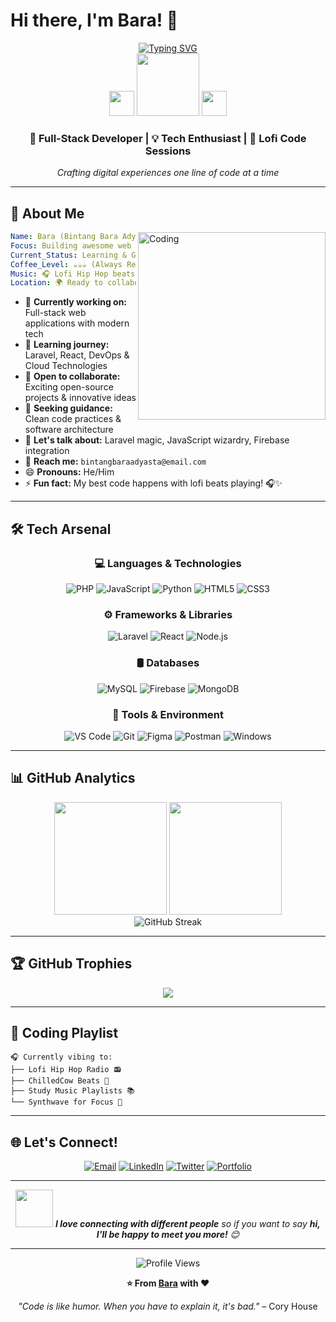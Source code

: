# Hi there, I'm Bara! 👋
<div align="center">
  <a href="https://github.com/barastrong">
    <img src="https://readme-typing-svg.demolab.com?font=Fira+Code&weight=600&size=25&pause=1000&color=FF2D20¢er=true&vCenter=true&width=500&lines=Hi+there%2C+I'm+Bara!+%F0%9F%91%8B;A+Full-Stack+Developer+%F0%9F%9A%80;A+Tech+Enthusiast+%F0%9F%92%A1;Let's+build+something+awesome!+%E2%9C%A8" alt="Typing SVG" />
  </a>
</div>

<div align="center">
  <img src="https://media.giphy.com/media/hvRJCLFzcasrR4ia7z/giphy.gif" width="40px" />
  <img src="https://media.giphy.com/media/M9gbBd9nbDrOTu1Mqx/giphy.gif" width="100" />
  <img src="https://media.giphy.com/media/hvRJCLFzcasrR4ia7z/giphy.gif" width="40px" />
</div>

<div align="center">
  <h3>🚀 Full-Stack Developer | 💡 Tech Enthusiast | 🎵 Lofi Code Sessions</h3>
  <p><em>Crafting digital experiences one line of code at a time</em></p>
</div>

---

## 🌟 About Me

<img align="right" alt="Coding" width="300" src="https://media.giphy.com/media/qgQUggAC3Pfv687qPC/giphy.gif">

```yaml
Name: Bara (Bintang Bara Adyasta)
Focus: Building awesome web applications
Current_Status: Learning & Growing
Coffee_Level: ☕☕☕ (Always Ready!)
Music: 🎧 Lofi Hip Hop beats
Location: 🌍 Ready to collaborate globally
```

- 🔭 **Currently working on:** Full-stack web applications with modern tech
- 🌱 **Learning journey:** Laravel, React, DevOps & Cloud Technologies  
- 👥 **Open to collaborate:** Exciting open-source projects & innovative ideas
- 🎯 **Seeking guidance:** Clean code practices & software architecture
- 💬 **Let's talk about:** Laravel magic, JavaScript wizardry, Firebase integration
- 📧 **Reach me:** `bintangbaraadyasta@email.com`
- 😄 **Pronouns:** He/Him
- ⚡ **Fun fact:** My best code happens with lofi beats playing! 🎧✨

---

## 🛠️ Tech Arsenal

<div align="center">

### 💻 Languages & Technologies
![PHP](https://img.shields.io/badge/PHP-777BB4?style=for-the-badge&logo=php&logoColor=white)
![JavaScript](https://img.shields.io/badge/JavaScript-F7DF1E?style=for-the-badge&logo=javascript&logoColor=black)
![Python](https://img.shields.io/badge/Python-3776AB?style=for-the-badge&logo=python&logoColor=white)
![HTML5](https://img.shields.io/badge/HTML5-E34F26?style=for-the-badge&logo=html5&logoColor=white)
![CSS3](https://img.shields.io/badge/CSS3-1572B6?style=for-the-badge&logo=css3&logoColor=white)

### ⚙️ Frameworks & Libraries
![Laravel](https://img.shields.io/badge/Laravel-FF2D20?style=for-the-badge&logo=laravel&logoColor=white)
![React](https://img.shields.io/badge/React-20232A?style=for-the-badge&logo=react&logoColor=61DAFB)
![Node.js](https://img.shields.io/badge/Node.js-43853D?style=for-the-badge&logo=node.js&logoColor=white)

### 🛢️ Databases
![MySQL](https://img.shields.io/badge/MySQL-00000F?style=for-the-badge&logo=mysql&logoColor=white)
![Firebase](https://img.shields.io/badge/Firebase-039BE5?style=for-the-badge&logo=Firebase&logoColor=white)
![MongoDB](https://img.shields.io/badge/MongoDB-4EA94B?style=for-the-badge&logo=mongodb&logoColor=white)

### 🔧 Tools & Environment
![VS Code](https://img.shields.io/badge/Visual_Studio_Code-0078D4?style=for-the-badge&logo=visual%20studio%20code&logoColor=white)
![Git](https://img.shields.io/badge/Git-F05032?style=for-the-badge&logo=git&logoColor=white)
![Figma](https://img.shields.io/badge/Figma-F24E1E?style=for-the-badge&logo=figma&logoColor=white)
![Postman](https://img.shields.io/badge/Postman-FF6C37?style=for-the-badge&logo=postman&logoColor=white)
![Windows](https://img.shields.io/badge/Windows-0078D6?style=for-the-badge&logo=windows&logoColor=white)

</div>

---

## 📊 GitHub Analytics

<div align="center">
  <img height="180em" src="https://github-readme-stats.vercel.app/api?username=barastrong&show_icons=true&theme=tokyonight&include_all_commits=true&count_private=true"/>
  <img height="180em" src="https://github-readme-stats.vercel.app/api/top-langs/?username=barastrong&layout=compact&langs_count=7&theme=tokyonight"/>
</div>

<div align="center">
  <img src="https://github-readme-streak-stats.herokuapp.com/?user=barastrong&theme=tokyonight" alt="GitHub Streak" />
</div>

---

## 🏆 GitHub Trophies
<div align="center">
  <img src="https://github-profile-trophy.vercel.app/?username=barastrong&theme=tokyonight&no-frame=false&no-bg=true&margin-w=4" />
</div>

---

## 🎵 Coding Playlist
```
🎧 Currently vibing to:
├── Lofi Hip Hop Radio 📻
├── ChilledCow Beats 🐄
├── Study Music Playlists 📚
└── Synthwave for Focus 🌊
```

---

## 🌐 Let's Connect!

<div align="center">

[![Email](https://img.shields.io/badge/Email-D14836?style=for-the-badge&logo=gmail&logoColor=white)](mailto:bintangbaraadyasta@email.com)
[![LinkedIn](https://img.shields.io/badge/LinkedIn-0077B5?style=for-the-badge&logo=linkedin&logoColor=white)](https://linkedin.com/in/yourprofile)
[![Twitter](https://img.shields.io/badge/Twitter-1DA1F2?style=for-the-badge&logo=twitter&logoColor=white)](https://twitter.com/yourhandle)
[![Portfolio](https://img.shields.io/badge/Portfolio-FF5722?style=for-the-badge&logo=todoist&logoColor=white)](https://yourportfolio.com)

</div>

---

<div align="center">
  <img src="https://media.giphy.com/media/LnQjpWaON8nhr21vNW/giphy.gif" width="60"> 
  <em><b>I love connecting with different people</b> so if you want to say <b>hi, I'll be happy to meet you more!</b> 😊</em>
</div>

---

<div align="center">
  <img src="https://komarev.com/ghpvc/?username=YourGitHubUsername&label=Profile%20views&color=0e75b6&style=flat" alt="Profile Views" />
</div>

<div align="center">
  
**⭐ From [Bara](https://github.com/YourGitHubUsername) with ❤️**

*"Code is like humor. When you have to explain it, it's bad."* – Cory House

</div>
